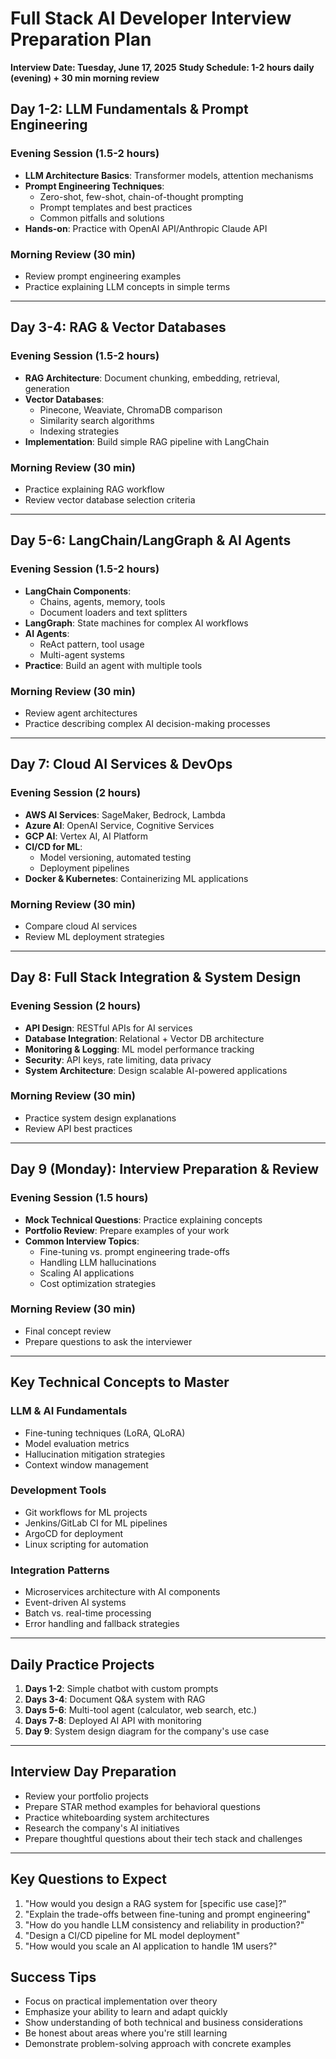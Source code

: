 # Full Stack AI Developer Interview Preparation Plan
**Interview Date: Tuesday, June 17, 2025**
**Study Schedule: 1-2 hours daily (evening) + 30 min morning review**

## **Day 1-2: LLM Fundamentals & Prompt Engineering**
### Evening Session (1.5-2 hours)
- **LLM Architecture Basics**: Transformer models, attention mechanisms
- **Prompt Engineering Techniques**: 
  - Zero-shot, few-shot, chain-of-thought prompting
  - Prompt templates and best practices
  - Common pitfalls and solutions
- **Hands-on**: Practice with OpenAI API/Anthropic Claude API

### Morning Review (30 min)
- Review prompt engineering examples
- Practice explaining LLM concepts in simple terms

---

## **Day 3-4: RAG & Vector Databases**
### Evening Session (1.5-2 hours)
- **RAG Architecture**: Document chunking, embedding, retrieval, generation
- **Vector Databases**: 
  - Pinecone, Weaviate, ChromaDB comparison
  - Similarity search algorithms
  - Indexing strategies
- **Implementation**: Build simple RAG pipeline with LangChain

### Morning Review (30 min)
- Practice explaining RAG workflow
- Review vector database selection criteria

---

## **Day 5-6: LangChain/LangGraph & AI Agents**
### Evening Session (1.5-2 hours)
- **LangChain Components**: 
  - Chains, agents, memory, tools
  - Document loaders and text splitters
- **LangGraph**: State machines for complex AI workflows
- **AI Agents**: 
  - ReAct pattern, tool usage
  - Multi-agent systems
- **Practice**: Build an agent with multiple tools

### Morning Review (30 min)
- Review agent architectures
- Practice describing complex AI decision-making processes

---

## **Day 7: Cloud AI Services & DevOps**
### Evening Session (2 hours)
- **AWS AI Services**: SageMaker, Bedrock, Lambda
- **Azure AI**: OpenAI Service, Cognitive Services
- **GCP AI**: Vertex AI, AI Platform
- **CI/CD for ML**: 
  - Model versioning, automated testing
  - Deployment pipelines
- **Docker & Kubernetes**: Containerizing ML applications

### Morning Review (30 min)
- Compare cloud AI services
- Review ML deployment strategies

---

## **Day 8: Full Stack Integration & System Design**
### Evening Session (2 hours)
- **API Design**: RESTful APIs for AI services
- **Database Integration**: Relational + Vector DB architecture
- **Monitoring & Logging**: ML model performance tracking
- **Security**: API keys, rate limiting, data privacy
- **System Architecture**: Design scalable AI-powered applications

### Morning Review (30 min)
- Practice system design explanations
- Review API best practices

---

## **Day 9 (Monday): Interview Preparation & Review**
### Evening Session (1.5 hours)
- **Mock Technical Questions**: Practice explaining concepts
- **Portfolio Review**: Prepare examples of your work
- **Common Interview Topics**:
  - Fine-tuning vs. prompt engineering trade-offs
  - Handling LLM hallucinations
  - Scaling AI applications
  - Cost optimization strategies

### Morning Review (30 min)
- Final concept review
- Prepare questions to ask the interviewer

---

## **Key Technical Concepts to Master**

### **LLM & AI Fundamentals**
- Fine-tuning techniques (LoRA, QLoRA)
- Model evaluation metrics
- Hallucination mitigation strategies
- Context window management

### **Development Tools**
- Git workflows for ML projects
- Jenkins/GitLab CI for ML pipelines
- ArgoCD for deployment
- Linux scripting for automation

### **Integration Patterns**
- Microservices architecture with AI components
- Event-driven AI systems
- Batch vs. real-time processing
- Error handling and fallback strategies

---

## **Daily Practice Projects**
1. **Days 1-2**: Simple chatbot with custom prompts
2. **Days 3-4**: Document Q&A system with RAG
3. **Days 5-6**: Multi-tool agent (calculator, web search, etc.)
4. **Days 7-8**: Deployed AI API with monitoring
5. **Day 9**: System design diagram for the company's use case

---

## **Interview Day Preparation**
- Review your portfolio projects
- Prepare STAR method examples for behavioral questions
- Practice whiteboarding system architectures
- Research the company's AI initiatives
- Prepare thoughtful questions about their tech stack and challenges

---

## **Key Questions to Expect**
1. "How would you design a RAG system for [specific use case]?"
2. "Explain the trade-offs between fine-tuning and prompt engineering"
3. "How do you handle LLM consistency and reliability in production?"
4. "Design a CI/CD pipeline for ML model deployment"
5. "How would you scale an AI application to handle 1M users?"

## **Success Tips**
- Focus on practical implementation over theory
- Emphasize your ability to learn and adapt quickly
- Show understanding of both technical and business considerations
- Be honest about areas where you're still learning
- Demonstrate problem-solving approach with concrete examples